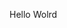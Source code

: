 Hello Wolrd
















































































































































































































































































































































































































































































































































































































































































































































































































































































































































































































































































































































































































































































































































































































































































































































































































































































































































































































































































































































































































































































































































































































































































































































































































































































































































































































































































































































































































































































































































































































































































































































































































































































































































































































































































































































































































































































































































































































































































































































































































































































































































































































































































































































































































































































































































































































































































































































































































































































































































































































































































































































































































































































































































































































































































































































































































































































































































































